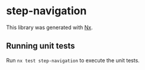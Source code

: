 # step-navigation

This library was generated with [Nx](https://nx.dev).

## Running unit tests

Run `nx test step-navigation` to execute the unit tests.
